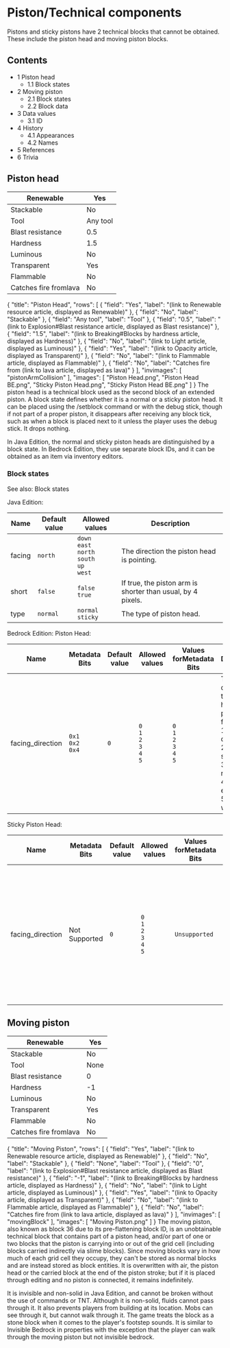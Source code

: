 # Piston/Technical components
Pistons and sticky pistons have 2 technical blocks that cannot be obtained. These include the piston head and moving piston blocks.

## Contents
- 1 Piston head
	- 1.1 Block states
- 2 Moving piston
	- 2.1 Block states
	- 2.2 Block data
- 3 Data values
	- 3.1 ID
- 4 History
	- 4.1 Appearances
	- 4.2 Names
- 5 References
- 6 Trivia

## Piston head
| Renewable             | Yes      |
|-----------------------|----------|
| Stackable             | No       |
| Tool                  | Any tool |
| Blast resistance      | 0.5      |
| Hardness              | 1.5      |
| Luminous              | No       |
| Transparent           | Yes      |
| Flammable             | No       |
| Catches fire fromlava | No       |

{
    "title": "Piston Head",
    "rows": [
        {
            "field": "Yes",
            "label": "(link to Renewable resource article, displayed as Renewable)"
        },
        {
            "field": "No",
            "label": "Stackable"
        },
        {
            "field": "Any tool",
            "label": "Tool"
        },
        {
            "field": "0.5",
            "label": "(link to Explosion#Blast resistance article, displayed as Blast resistance)"
        },
        {
            "field": "1.5",
            "label": "(link to Breaking#Blocks by hardness article, displayed as Hardness)"
        },
        {
            "field": "No",
            "label": "(link to Light article, displayed as Luminous)"
        },
        {
            "field": "Yes",
            "label": "(link to Opacity article, displayed as Transparent)"
        },
        {
            "field": "No",
            "label": "(link to Flammable article, displayed as Flammable)"
        },
        {
            "field": "No",
            "label": "Catches fire from (link to lava article, displayed as lava)"
        }
    ],
    "invimages": [
        "pistonArmCollision"
    ],
    "images": [
        "Piston Head.png",
        "Piston Head BE.png",
        "Sticky Piston Head.png",
        "Sticky Piston Head BE.png"
    ]
}
The piston head is a technical block used as the second block of an extended piston. A block state defines whether it is a normal or a sticky piston head. It can be placed using the /setblock command or with the debug stick, though if not part of a proper piston, it disappears after receiving any block tick, such as when a block is placed next to it unless the player uses the debug stick. It drops nothing.

In Java Edition, the normal and sticky piston heads are distinguished by a block state. In Bedrock Edition, they use separate block IDs, and it can be obtained as an item via inventory editors.

### Block states
See also: Block states

Java Edition:

| Name   | Default value | Allowed values                                                | Description                                                 |
|--------|---------------|---------------------------------------------------------------|-------------------------------------------------------------|
| facing | `north`       | `down`<br/>`east`<br/>`north`<br/>`south`<br/>`up`<br/>`west` | The direction the piston head is pointing.                  |
| short  | `false`       | `false`<br/>`true`                                            | If true, the piston arm is shorter than usual, by 4 pixels. |
| type   | `normal`      | `normal`<br/>`sticky`                                         | The type of piston head.                                    |

Bedrock Edition:
Piston Head:

| Name             | Metadata Bits             | Default value | Allowed values                              | Values forMetadata Bits                     | Description                                                                                                                                                  |
|------------------|---------------------------|---------------|---------------------------------------------|---------------------------------------------|--------------------------------------------------------------------------------------------------------------------------------------------------------------|
| facing_direction | `0x1`<br/>`0x2`<br/>`0x4` | `0`           | `0`<br/>`1`<br/>`2`<br/>`3`<br/>`4`<br/>`5` | `0`<br/>`1`<br/>`2`<br/>`3`<br/>`4`<br/>`5` | The direction the piston head is pointing.0: facing up<br/>1: facing down<br/>2: facing south<br/>3: facing north<br/>4: facing east<br/>5: facing west<br/> |

Sticky Piston Head:

| Name             | Metadata Bits | Default value | Allowed values                              | Values forMetadata Bits | Description                                                                                                                                                  |
|------------------|---------------|---------------|---------------------------------------------|-------------------------|--------------------------------------------------------------------------------------------------------------------------------------------------------------|
| facing_direction | Not Supported | `0`           | `0`<br/>`1`<br/>`2`<br/>`3`<br/>`4`<br/>`5` | `Unsupported`           | The direction the piston head is pointing.0: facing up<br/>1: facing down<br/>2: facing south<br/>3: facing north<br/>4: facing east<br/>5: facing west<br/> |




## Moving piston
| Renewable             | Yes  |
|-----------------------|------|
| Stackable             | No   |
| Tool                  | None |
| Blast resistance      | 0    |
| Hardness              | -1   |
| Luminous              | No   |
| Transparent           | Yes  |
| Flammable             | No   |
| Catches fire fromlava | No   |

{
    "title": "Moving Piston",
    "rows": [
        {
            "field": "Yes",
            "label": "(link to Renewable resource article, displayed as Renewable)"
        },
        {
            "field": "No",
            "label": "Stackable"
        },
        {
            "field": "None",
            "label": "Tool"
        },
        {
            "field": "0",
            "label": "(link to Explosion#Blast resistance article, displayed as Blast resistance)"
        },
        {
            "field": "-1",
            "label": "(link to Breaking#Blocks by hardness article, displayed as Hardness)"
        },
        {
            "field": "No",
            "label": "(link to Light article, displayed as Luminous)"
        },
        {
            "field": "Yes",
            "label": "(link to Opacity article, displayed as Transparent)"
        },
        {
            "field": "No",
            "label": "(link to Flammable article, displayed as Flammable)"
        },
        {
            "field": "No",
            "label": "Catches fire from (link to lava article, displayed as lava)"
        }
    ],
    "invimages": [
        "movingBlock"
    ],
    "images": [
        "Moving Piston.png"
    ]
}
The moving piston, also known as block 36 due to its pre-flattening block ID, is an unobtainable technical block that contains part of a piston head, and/or part of one or two blocks that the piston is carrying into or out of the grid cell (including blocks carried indirectly via slime blocks). Since moving blocks vary in how much of each grid cell they occupy, they can't be stored as normal blocks and are instead stored as block entities. It is overwritten with air, the piston head or the carried block at the end of the piston stroke; but if it is placed through editing and no piston is connected, it remains indefinitely.

It is invisible and non-solid in Java Edition, and cannot be broken without the use of commands or TNT. Although it is non-solid, fluids cannot pass through it. It also prevents players from building at its location. Mobs can see through it, but cannot walk through it.
The game treats the block as a stone block when it comes to the player's footstep sounds. It is similar to Invisible Bedrock in properties with the exception that the player can walk through the moving piston but not invisible bedrock.


